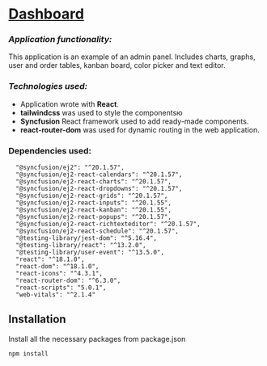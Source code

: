 # [Dashboard](https://dashboard-mtm44nmdk-mrohacevich-yandexby.vercel.app/)

### _Application functionality:_ 
This application is an example of an admin panel. Includes charts, graphs, user and order tables, kanban board, color picker and text editor.

### _Technologies used:_ 
- Application wrote with **React**.
- **tailwindcss** was used to style the componentsю
- **Syncfusion** React framework used to add ready-made components.
- **react-router-dom** was used for dynamic routing in the web application.

### Dependencies used:
```
  "@syncfusion/ej2": "^20.1.57",
  "@syncfusion/ej2-react-calendars": "^20.1.57",
  "@syncfusion/ej2-react-charts": "^20.1.57",
  "@syncfusion/ej2-react-dropdowns": "^20.1.57",
  "@syncfusion/ej2-react-grids": "^20.1.57",
  "@syncfusion/ej2-react-inputs": "^20.1.55",
  "@syncfusion/ej2-react-kanban": "^20.1.55",
  "@syncfusion/ej2-react-popups": "^20.1.57",
  "@syncfusion/ej2-react-richtexteditor": "^20.1.57",
  "@syncfusion/ej2-react-schedule": "^20.1.57",
  "@testing-library/jest-dom": "^5.16.4",
  "@testing-library/react": "^13.2.0",
  "@testing-library/user-event": "^13.5.0",
  "react": "^18.1.0",
  "react-dom": "^18.1.0",
  "react-icons": "^4.3.1",
  "react-router-dom": "^6.3.0",
  "react-scripts": "5.0.1",
  "web-vitals": "^2.1.4"
```

## Installation

Install all the necessary packages from package.json

```bash
npm install
```
